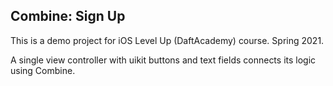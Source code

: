 ## Combine: Sign Up

This is a demo project for iOS Level Up (DaftAcademy) course. Spring 2021.

A single view controller with uikit buttons and text fields connects its logic using Combine.

